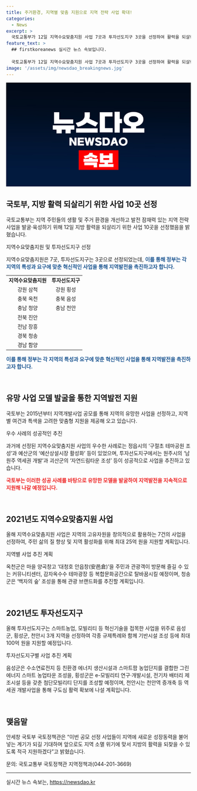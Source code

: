 ```yaml
---
title: 주거환경, 지역별 맞춤 지원으로 지역 전략 사업 확대!
categories:
  - News
excerpt: >
  국토교통부가 12일 지역수요맞춤지원 사업 7곳과 투자선도지구 3곳을 선정하여 활력을 되살린다고 밝혔다. 이로써 각 지역의 특색을 고려한 맞춤형 지원이 이뤄지며 해당 사업으로 주민 삶의 질이 향상될 전망이다. 특히, 지역수요맞춤지원 사업은 최대 25억 원을 투자해 각 지역의 고유 자원을 활용하여 지역 활성화를 도모할 예정이다. 또한, 투자선도지구는 최대 100억 원을 투자하여 스마트농업 등 혁신기술을 접목한 사업을 진행할 예정이며, 국토부는 이를 통해 지역의 새로운 성장동력을 기대하고 있다.
feature_text: >
  ## firstkoreanews 실시간 뉴스 속보입니다.

  국토교통부가 12일 지역수요맞춤지원 사업 7곳과 투자선도지구 3곳을 선정하여 활력을 되살린다고 밝혔다. 이로써 각 지역의 특색을 고려한 맞춤형 지원이 이뤄지며 해당 사업으로 주민 삶의 질이 향상될 전망이다. 특히, 지역수요맞춤지원 사업은 최대 25억 원을 투자해 각 지역의 고유 자원을 활용하여 지역 활성화를 도모할 예정이다. 또한, 투자선도지구는 최대 100억 원을 투자하여 스마트농업 등 혁신기술을 접목한 사업을 진행할 예정이며, 국토부는 이를 통해 지역의 새로운 성장동력을 기대하고 있다.
image: '/assets/img/newsdao_breakingnews.jpg'
---
```


<p><img src="/assets/img/newsdao_breakingnews.jpg" alt="firstkoreanews 속보" /></p>

<h2 data-ke-size="size26">국토부, 지방 활력 되살리기 위한 사업 10곳 선정</h2>

<p>국토교통부는 지역 주민들의 생활 및 주거 환경을 개선하고 발전 잠재력 있는 지역 전략 사업을 발굴·육성하기 위해 12일 지방 활력을 되살리기 위한 사업 10곳을 선정했음을 밝혔습니다.</p>

<p data-ke-size="size16">지역수요맞춤지원 및 투자선도지구 선정</p>

<p>지역수요맞춤지원은 7곳, 투자선도지구는 3곳으로 선정되었는데, <b><span style="color: #1a5490;">이를 통해 정부는 각 지역의 특성과 요구에 맞춘 혁신적인 사업을 통해 지역발전을 촉진하고자 합니다.</span></b></p>

<table>
    <tr>
        <td><b>지역수요맞춤지원</b></td>
        <td><b>투자선도지구</b></td>
    </tr>
    <tr>
        <td style="text-align: center; height: 17px;">강원 삼척</td>
        <td style="text-align: center; height: 17px;">강원 횡성</td>
    </tr>
    <tr>
        <td style="text-align: center; height: 17px;">충북 옥천</td>
        <td style="text-align: center; height: 17px;">충북 음성</td>
    </tr>
    <tr>
        <td style="text-align: center; height: 17px;">충남 청양</td>
        <td style="text-align: center; height: 17px;">충남 천안</td>
    </tr>
    <tr>
        <td style="text-align: center; height: 17px;">전북 진안</td>
        <td>&nbsp;</td>
    </tr>
    <tr>
        <td style="text-align: center; height: 17px;">전남 장흥</td>
        <td>&nbsp;</td>
    </tr>
    <tr>
        <td style="text-align: center; height: 17px;">경북 청송</td>
        <td>&nbsp;</td>
    </tr>
    <tr>
        <td style="text-align: center; height: 17px;">경남 함양</td>
        <td>&nbsp;</td>
    </tr>
</table>

<p><b><span style="color: #1a5490;">이를 통해 정부는 각 지역의 특성과 요구에 맞춘 혁신적인 사업을 통해 지역발전을 촉진하고자 합니다.</span></b></p>

<p data-ke-size="size16">&nbsp;</p>

<h2 data-ke-size="size26">유망 사업 모델 발굴을 통한 지역발전 지원</h2>

<p>국토부는 2015년부터 지역개발사업 공모를 통해 지역의 유망한 사업을 선정하고, 지역별 여건과 특색을 고려한 맞춤형 지원을 제공해 오고 있습니다.</p>

<p data-ke-size="size16">우수 사례의 성공적인 추진</p>

<p>과거에 선정된 지역수요맞춤지원 사업의 우수한 사례로는 정읍시의 ‘구절초 테마공원 조성’과 예산군의 ‘예산상설시장 활성화’ 등이 있었으며, 투자선도지구에서는 원주시의 ‘남원주 역세권 개발’과 괴산군의 ‘자연드림타운 조성’ 등이 성공적으로 사업을 추진하고 있습니다.</p>

<p><b><span style="color: #ee2323;">국토부는 이러한 성공 사례를 바탕으로 유망한 모델을 발굴하여 지역발전을 지속적으로 지원해 나갈 예정입니다.</span></b></p>

<p data-ke-size="size16">&nbsp;</p>

<h2 data-ke-size="size26">2021년도 지역수요맞춤지원 사업</h2>

<p>올해 지역수요맞춤지원 사업은 지역의 고유자원을 창의적으로 활용하는 7건의 사업을 선정하여, 주민 삶의 질 향상 및 지역 활성화를 위해 최대 25억 원을 지원할 계획입니다.</p>

<p data-ke-size="size16">지역별 사업 추진 계획</p>

<p>옥천군은 마을 양곡창고 ‘대청호 안읍창(安邑倉)’을 주민과 관광객이 방문해 즐길 수 있는 커뮤니티센터, 감자옥수수 테마광장 등 복합문화공간으로 탈바꿈시킬 예정이며, 청송군은 ‘백자의 숲’ 조성을 통해 관광 브랜드화를 추진할 계획입니다.</p>

<p data-ke-size="size16">&nbsp;</p>

<h2 data-ke-size="size26">2021년도 투자선도지구</h2>

<p>올해 투자선도지구는 스마트농업, 모빌리티 등 혁신기술을 접목한 사업을 위주로 음성군, 횡성군, 천안시 3개 지역을 선정하여 각종 규제특례와 함께 기반시설 조성 등에 최대 100억 원을 지원할 예정입니다.</p>

<p data-ke-size="size16">투자선도지구별 사업 추진 계획</p>

<p>음성군은 수소연료전지 등 친환경 에너지 생산시설과 스마트팜 농업단지를 결합한 그린에너지 스마트 농업타운 조성을, 횡성군은 e-모빌리티 연구·개발시설, 전기차 배터리 제조시설 등을 갖춘 첨단모빌리티 단지를 조성할 예정이며, 천안시는 천안역 증개축 등 역세권 개발사업을 통해 구도심 활력 확보에 나설 계획입니다.</p>

<p data-ke-size="size16">&nbsp;</p>

<h2 data-ke-size="size26">맺음말</h2>

<p>안세창 국토부 국토정책관은 “이번 공모 선정 사업들이 지역에 새로운 성장동력을 불어넣는 계기가 되길 기대하며 앞으로도 지역 소멸 위기에 맞서 지방의 활력을 되찾을 수 있도록 적극 지원하겠다”고 밝혔습니다.</p>

<p data-ke-size="size16">문의: 국토교통부 국토정책관 지역정책과(044-201-3669)</p>

<hr>

<p data-ke-size="size16"></p>
실시간 뉴스 속보는, <a href="https://newsdao.kr" rel="dofollow">https://newsdao.kr</a>



